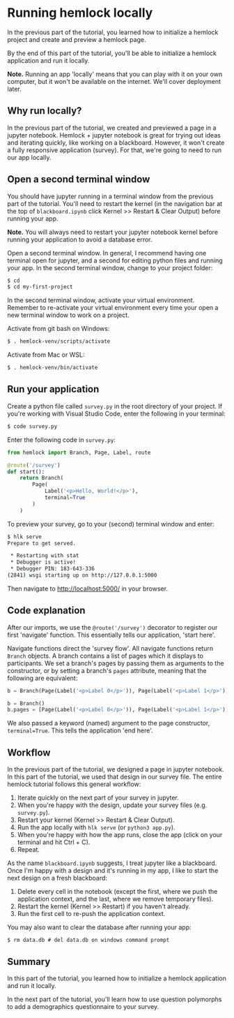 # Running hemlock locally

In the previous part of the tutorial, you learned how to initialize a hemlock project and create and preview a hemlock page.

By the end of this part of the tutorial, you'll be able to initialize a hemlock application and run it locally.

**Note.** Running an app 'locally' means that you can play with it on your own computer, but it won't be available on the internet. We'll cover deployment later.

## Why run locally?

In the previous part of the tutorial, we created and previewed a page in a jupyter notebook. Hemlock + jupyter notebook is great for trying out ideas and iterating quickly, like working on a blackboard. However, it won't create a fully responsive application (survey). For that, we're going to need to run our app locally.

## Open a second terminal window

You should have jupyter running in a terminal window from the previous part of the tutorial. You'll need to restart the kernel (in the navigation bar at the top of `blackboard.ipynb` click Kernel >> Restart & Clear Output) before running your app.

**Note.** You will always need to restart your jupyter notebook kernel before running your application to avoid a database error.

Open a second terminal window. In general, I recommend having one terminal open for jupyter, and a second for editing python files and running your app. In the second terminal window, change to your project folder:

```bash
$ cd
$ cd my-first-project
```

In the second terminal window, activate your virtual environment. Remember to re-activate your virtual environment every time your open a new terminal window to work on a project.

Activate from git bash on Windows:

```bash
$ . hemlock-venv/scripts/activate
```

Activate from Mac or WSL:

```bash
$ . hemlock-venv/bin/activate
```

## Run your application

Create a python file called `survey.py` in the root directory of your project. If you're working with Visual Studio Code, enter the following in your terminal:

```bash
$ code survey.py
```

Enter the following code in `survey.py`:

```python
from hemlock import Branch, Page, Label, route

@route('/survey')
def start():
    return Branch(
        Page(
            Label('<p>Hello, World!</p>'), 
            terminal=True
        )
    )
```

To preview your survey, go to your (second) terminal window and enter:

```bash
$ hlk serve
Prepare to get served.

 * Restarting with stat
 * Debugger is active!
 * Debugger PIN: 183-643-336
(2841) wsgi starting up on http://127.0.0.1:5000
```

Then navigate to <http://localhost:5000/> in your browser.

## Code explanation

After our imports, we use the `@route('/survey')` decorator to register our first 'navigate' function. This essentially tells our application, 'start here'.

Navigate functions direct the 'survey flow'. All navigate functions return `Branch` objects. A branch contains a list of pages which it displays to participants. We set a branch's pages by passing them as arguments to the constructor, or by setting a branch's `pages` attribute, meaning that the following are equivalent:

```python
b = Branch(Page(Label('<p>Label 0</p>')), Page(Label('<p>Label 1</p>')))
```

```python
b = Branch()
b.pages = [Page(Label('<p>Label 0</p>')), Page(Label('<p>Label 1</p>'))]
```

We also passed a keyword (named) argument to the page constructor, `terminal=True`. This tells the application 'end here'.

## Workflow

In the previous part of the tutorial, we designed a page in jupyter notebook. In this part of the tutorial, we used that design in our survey file. The entire hemlock tutorial follows this general workflow:

1. Iterate quickly on the next part of your survey in jupyter.
2. When you're happy with the design, update your survey files (e.g. `survey.py`).
3. Restart your kernel (Kernel >> Restart & Clear Output).
4. Run the app locally with `hlk serve` (or `python3 app.py`).
5. When you're happy with how the app runs, close the app (click on your terminal and hit Ctrl + C).
6. Repeat.

As the name `blackboard.ipynb` suggests, I treat jupyter like a blackboard. Once I'm happy with a design and it's running in my app, I like to start the next design on a fresh blackboard:

1. Delete every cell in the notebook (except the first, where we push the application context, and the last, where we remove temporary files).
2. Restart the kernel (Kernel >> Restart) if you haven't already.
3. Run the first cell to re-push the application context.

You may also want to clear the database after running your app:

```
$ rm data.db # del data.db on windows command prompt
```

## Summary

In this part of the tutorial, you learned how to initialize a hemlock application and run it locally.

In the next part of the tutorial, you'll learn how to use question polymorphs to add a demographics questionnaire to your survey.

<!-- #### Modifications if not using hemlock-CLI or the hemlock template

The hemlock template comes with an `app.py` file which creates the application instance. Create `app.py` in your root directory with the following code:

```python
import survey

from hemlock import create_app

app = create_app()

if __name__ == '__main__':
    from hemlock.app import socketio
    socketio.run(app, debug=True)
```

Instead of running with `hlk serve`, use:

```bash
$ python3 app.py
``` -->